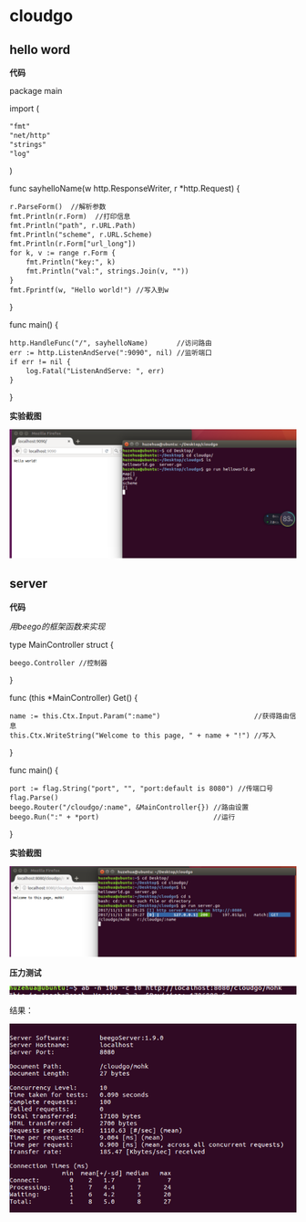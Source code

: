 cloudgo
=
hello word
--
**代码**

package main

import (

    "fmt"  
    "net/http"  
    "strings"   
    "log"   
)

func sayhelloName(w http.ResponseWriter, r *http.Request) {

    r.ParseForm()  //解析参数
    fmt.Println(r.Form)  //打印信息
    fmt.Println("path", r.URL.Path)
    fmt.Println("scheme", r.URL.Scheme)
    fmt.Println(r.Form["url_long"])
    for k, v := range r.Form {
        fmt.Println("key:", k)
        fmt.Println("val:", strings.Join(v, ""))
    }
    fmt.Fprintf(w, "Hello world!") //写入到w
}

func main() {

    http.HandleFunc("/", sayhelloName)       //访问路由
    err := http.ListenAndServe(":9090", nil) //监听端口
    if err != nil {
        log.Fatal("ListenAndServe: ", err)
    }
}

**实验截图**

![](https://github.com/15331109huzehua/golang/blob/master/cloudgo/images/%E6%8D%95%E8%8E%B71.PNG) 

server
--
**代码**

*用beego的框架函数来实现*

type MainController struct {

	beego.Controller //控制器
}

func (this *MainController) Get() {

	name := this.Ctx.Input.Param(":name")                       //获得路由信息
	this.Ctx.WriteString("Welcome to this page, " + name + "!") //写入
}

func main() {

	port := flag.String("port", "", "port:default is 8080") //传端口号
	flag.Parse()
	beego.Router("/cloudgo/:name", &MainController{}) //路由设置
	beego.Run(":" + *port)                            //运行
}

**实验截图**

![](https://github.com/15331109huzehua/golang/blob/master/cloudgo/images/%E6%8D%95%E8%8E%B72.PNG) 

**压力测试**

![](https://github.com/15331109huzehua/golang/blob/master/cloudgo/images/%E6%8D%95%E8%8E%B73.PNG)

结果：

![](https://github.com/15331109huzehua/golang/blob/master/cloudgo/images/%E6%8D%95%E8%8E%B74.PNG)
